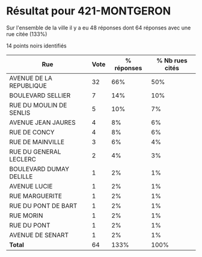 # Résultat pour 421-MONTGERON

Sur l'ensemble de la ville il y a eu 48 réponses dont 64 réponses avec une rue citée (133%)

14 points noirs identifiés

| Rue | Vote | % réponses | % Nb rues cités|
|-----|------|------------|----------------|
| AVENUE DE LA REPUBLIQUE | 32 | 66% | 50%|
| BOULEVARD SELLIER | 7 | 14% | 10%|
| RUE DU MOULIN DE SENLIS | 5 | 10% | 7%|
| AVENUE JEAN JAURES | 4 | 8% | 6%|
| RUE DE CONCY | 4 | 8% | 6%|
| RUE DE MAINVILLE | 3 | 6% | 4%|
| RUE DU GENERAL LECLERC | 2 | 4% | 3%|
| BOULEVARD DUMAY DELILLE | 1 | 2% | 1%|
| AVENUE LUCIE | 1 | 2% | 1%|
| RUE MARGUERITE | 1 | 2% | 1%|
| RUE DU PONT DE BART | 1 | 2% | 1%|
| RUE MORIN | 1 | 2% | 1%|
| RUE DU PONT | 1 | 2% | 1%|
| AVENUE DE SENART | 1 | 2% | 1%|
| **Total** | 64 | 133% | 100%|
